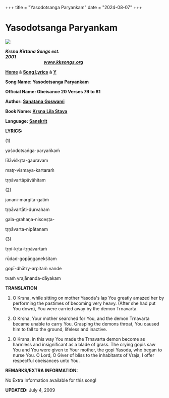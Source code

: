 +++
title = "Yasodotsanga Paryankam"
date = "2024-08-07"
+++

# Yasodotsanga Paryankam
**[![](http://kksongs.org/image_files/image002.jpg)](http://kksongs.org/)**

**_Krsna_** **_Kirtana Songs est. 2001_**                                                                                                                                                      **_www.kksongs.org_**

**[Home](http://kksongs.org/)** **à** **[Song Lyrics](http://kksongs.org/lyrics.html)** **à** **[Y](http://kksongs.org/songs/song_y.html)**

**Song Name: Yasodotsanga Paryankam**

**Official Name: Obeisance 20 Verses 79 to 81**

**Author:** [**Sanatana** **Goswami**](http://kksongs.org/authors/list/sanatana_g.html)

**Book Name:** [**Krsna** **Lila Stava**](http://kksongs.org/authors/krsnalilastava.html)

**Language:** [**Sanskrit**](http://kksongs.org/language/list/sanskrit.html)

**LYRICS:**

(1)

yaśodotsańga-paryańkaḿ

līlāviśkṛta-gauravam

matṛ-vismaya-kartaraḿ

tṛṇāvartāpāvāhitam

(2)

jananī-mārgita-gatiḿ

tṛṇāvartāti-durvaham

gala-grahaṇa-nisceṣṭa\-

tṛṇāvarta-nipātanam

(3)

tṛṇī-kṛta-tṛṇāvartaḿ

rūdad-gopāṇganekśitam

gopī-dhātry-arpitaḿ vande

tvaḿ vrajānanda-dāyakam

**TRANSLATION**

1) O Krsna, while sitting on mother Yasoda's lap You greatly amazed her by performing the pastimes of becoming very heavy. (After she had put You down), You were carried away by the demon Trnavarta.

2) O Krsna, Your mother searched for You, and the demon Trnavarta became unable to carry You. Grasping the demons throat, You caused him to fall to the ground, lifeless and inactive.

3) O Krsna, in this way You made the Trnavarta demon become as harmless and insignificant as a blade of grass. The crying gopis saw You and You were given to Your mother, the gopi Yasoda, who began to nurse You. O Lord, O Giver of bliss to the inhabitants of Vraja, I offer respectful obeisances unto You.

**REMARKS/EXTRA INFORMATION:**

No Extra Information available for this song!

**UPDATED:** July 4, 2009